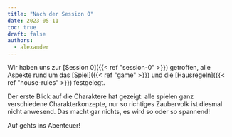 ```yaml
---
title: "Nach der Session 0"
date: 2023-05-11
toc: true
draft: false
authors:
  - alexander
---
```


Wir haben uns zur [Session 0]({{< ref "session-0" >}}) getroffen, alle Aspekte rund um das [Spiel]({{< ref "game" >}}) und die [Hausregeln]({{< ref "house-rules" >}}) festgelegt.

Der erste Blick auf die Charaktere hat gezeigt: alle spielen ganz verschiedene Charakterkonzepte, nur so richtiges Zaubervolk ist diesmal nicht anwesend. Das macht gar nichts, es wird so oder so spannend!

Auf gehts ins Abenteuer!